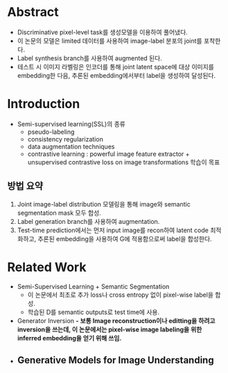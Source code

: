 # Abstract
- Discriminative pixel-level task를 생성모델을 이용하여 풀어냈다.
- 이 논문의 모델은 limited 데이터를 사용하여 image-label 분포의 joint를 포착한다.
- Label synthesis branch를 사용하여 augmented 된다.
- 테스트 시 이미지 라벨링은 인코더를 통해 joint latent space에 대상 이미지를 embedding한 다음, 
추론된 embedding에서부터 label을 생성하여 달성된다.


# Introduction
- Semi-supervised learning(SSL)의 종류
  - pseudo-labeling
  - consistency regularization
  - data augmentation techniques
  - contrastive learning 
    : powerful image feature extractor + unsupervised contrastive loss on image transformations 학습이 목표

## 방법 요약
1. Joint image-label distribution 모델링을 통해 image와 semantic segmentation mask 모두 합성.
2. Label generation branch를 사용하여 augmentation.
3. Test-time prediction에서는 먼저 input image를 recon하여 latent code 최적화하고, 
   추론된 embedding을 사용하여 G에 적용함으로써 label을 합성한다.
   
# Related Work
- Semi-Supervised Learning + Semantic Segmentation
  - 이 논문에서 최초로 추가 loss나 cross entropy 없이 pixel-wise label을 합성.
  - 학습된 D를 semantic outputs로 test time에 사용.  
- Generator Inversion
<b>  - 보통 Image reconstruction이나 editting을 하려고 inversion을 쓰는데, 이 논문에서는 pixel-wise image labeling을 위한 inferred embedding을 얻기 위해 쓰임. </b>
- Generative Models for Image Understanding
  -  
